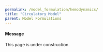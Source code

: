 ```yaml
---
permalink: /model_formulation/hemodynamics/
title: "Circulatory Model"
parent: Model Formulations
---
```


<div class="notice--info">
  <h4>Message</h4>
  <p>This page is under  construction.</p>
</div>
